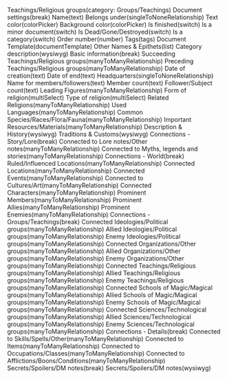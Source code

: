 Teachings/Religious groups(category: Groups/Teachings)
    Document settings(break)
    Name(text)
    Belongs under(singleToNoneRelationship)
    Text color(colorPicker)
    Background color(colorPicker)
    Is finished(switch)
    Is a minor document(switch)
    Is Dead/Gone/Destroyed(switch)
    Is a category(switch)
    Order number(number)
    Tags(tags)
    Document Template(documentTemplate)
    Other Names & Epithets(list)
    Category description(wysiwyg)
    Basic information(break)
    Succeeding Teachings/Religious groups(manyToManyRelationship)
    Preceding Teachings/Religious groups(manyToManyRelationship)
    Date of creation(text)
    Date of end(text)
    Headquarters(singleToNoneRelationship)
    Name for members/followers(text)
    Member count(text)
    Follower/Subject count(text)
    Leading Figures(manyToManyRelationship)
    Form of religion(multiSelect)
    Type of religion(multiSelect)
    Related Religions(manyToManyRelationship)
    Used Languages(manyToManyRelationship)
    Common Species/Races/Flora/Fauna(manyToManyRelationship)
    Important Resources/Materials(manyToManyRelationship)
    Description & History(wysiwyg)
    Traditions & Customs(wysiwyg)
    Connections - Story/Lore(break)
    Connected to Lore notes/Other notes(manyToManyRelationship)
    Connected to Myths, legends and stories(manyToManyRelationship)
    Connections - World(break)
    Ruled/Influenced Locations(manyToManyRelationship)
    Connected Locations(manyToManyRelationship)
    Connected Events(manyToManyRelationship)
    Connected to Cultures/Art(manyToManyRelationship)
    Connected Characters(manyToManyRelationship)
    Prominent Members(manyToManyRelationship)
    Prominent Allies(manyToManyRelationship)
    Prominent Enemies(manyToManyRelationship)
    Connections - Groups/Teachings(break)
    Connected Ideologies/Political groups(manyToManyRelationship)
    Allied Ideologies/Political groups(manyToManyRelationship)
    Enemy Ideologies/Political groups(manyToManyRelationship)
    Connected Organizations/Other groups(manyToManyRelationship)
    Allied Organizations/Other groups(manyToManyRelationship)
    Enemy Organizations/Other groups(manyToManyRelationship)
    Connected Teachings/Religious groups(manyToManyRelationship)
    Allied Teachings/Religious groups(manyToManyRelationship)
    Enemy Teachings/Religious groups(manyToManyRelationship)
    Connected Schools of Magic/Magical groups(manyToManyRelationship)
    Allied Schools of Magic/Magical groups(manyToManyRelationship)
    Enemy Schools of Magic/Magical groups(manyToManyRelationship)
    Connected Sciences/Technological groups(manyToManyRelationship)
    Allied Sciences/Technological groups(manyToManyRelationship)
    Enemy Sciences/Technological groups(manyToManyRelationship)
    Connections - Details(break)
    Connected to Skills/Spells/Other(manyToManyRelationship)
    Connected to Items(manyToManyRelationship)
    Connected to Occupations/Classes(manyToManyRelationship)
    Connected to Afflictions/Boons/Conditions(manyToManyRelationship)
    Secrets/Spoilers/DM notes(break)
    Secrets/Spoilers/DM notes(wysiwyg)